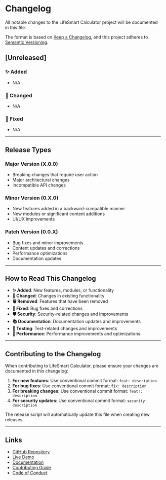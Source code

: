 # Changelog

All notable changes to the LifeSmart Calculator project will be documented in this file.

The format is based on [Keep a Changelog](https://keepachangelog.com/en/1.0.0/),
and this project adheres to [Semantic Versioning](https://semver.org/spec/v2.0.0.html).

## [Unreleased]

### ✨ Added
- N/A

### 🔧 Changed
- N/A

### 🐛 Fixed
- N/A

---

## Release Types

### Major Version (X.0.0)
- Breaking changes that require user action
- Major architectural changes
- Incompatible API changes

### Minor Version (0.X.0)
- New features added in a backward-compatible manner
- New modules or significant content additions
- UI/UX improvements

### Patch Version (0.0.X)
- Bug fixes and minor improvements
- Content updates and corrections
- Performance optimizations
- Documentation updates

---

## How to Read This Changelog

- **✨ Added**: New features, modules, or functionality
- **🔧 Changed**: Changes in existing functionality
- **🗑️ Removed**: Features that have been removed
- **🐛 Fixed**: Bug fixes and corrections
- **🛡️ Security**: Security-related changes and improvements
- **📚 Documentation**: Documentation updates and improvements
- **🧪 Testing**: Test-related changes and improvements
- **🚀 Performance**: Performance improvements and optimizations

---

## Contributing to the Changelog

When contributing to LifeSmart Calculator, please ensure your changes are documented in this changelog:

1. **For new features**: Use conventional commit format: `feat: description`
2. **For bug fixes**: Use conventional commit format: `fix: description`
3. **For breaking changes**: Use conventional commit format: `feat!: description`
4. **For security updates**: Use conventional commit format: `security: description`

The release script will automatically update this file when creating new releases.

---

## Links

- [GitHub Repository](https://github.com/your-username/lifesmart-calculator)
- [Live Demo](https://lifesmart-calculator.com)
- [Documentation](https://docs.lifesmart-calculator.com)
- [Contributing Guide](CONTRIBUTING.md)
- [Code of Conduct](CODE_OF_CONDUCT.md)
